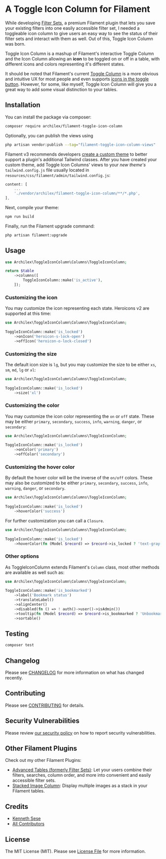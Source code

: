 # A Toggle Icon Column for Filament

While developing [Filter Sets](https://filamentphp.com/plugins/kenneth-sese-filter-sets), a premium Filament plugin that lets you save your existing filters into one easily accessible filter set, I needed a toggleable icon column to give users an easy way to see the status of their filter sets and interact with them as well. Out of this, Toggle Icon Column was born. 

Toggle Icon Column is a mashup of Filament's interactive Toggle Column and the Icon Column allowing an **icon** to be toggled on or off in a table, with different icons and colors representing it's different states. 

It should be noted that Filament's current [Toggle Column](https://filamentphp.com/docs/3.x/tables/columns/toggle) is a more obvious and intuitive UX for most people and even supports [icons in the toggle button](https://filamentphp.com/docs/3.x/forms/fields/toggle#adding-icons-to-the-toggle-button). However, for some, like myself, Toggle Icon Column will give you a great way to add some visual distinction to your tables.

## Installation

You can install the package via composer:

```bash
composer require archilex/filament-toggle-icon-column
```

Optionally, you can publish the views using

```bash
php artisan vendor:publish --tag="filament-toggle-icon-column-views"
```

Filament v3 recommends developers [create a custom theme](https://filamentphp.com/docs/3.x/panels/themes#creating-a-custom-theme) to better support a plugin's additional Tailwind classes. After you have created your custom theme, add Toggle Icon Columns' views to your *new theme's* `tailwind.config.js` file usually located in `resources/css/filament/admin/tailwind.config.js`:

```js
content: [
    ...
    './vendor/archilex/filament-toggle-icon-column/**/*.php',
],
```

Next, compile your theme:

```bash 
npm run build
```

Finally, run the Filament upgrade command:

```bash
php artisan filament:upgrade
```

## Usage

```php
use Archilex\ToggleIconColumn\Columns\ToggleIconColumn;

return $table
    ->columns([
        ToggleIconColumn::make('is_active'),
    ]);
```

### Customizing the icon

You may customize the icon representing each state. Heroicons v2 are supported at this time:

```php
use Archilex\ToggleIconColumn\Columns\ToggleIconColumn;
 
ToggleIconColumn::make('is_locked')
    ->onIcon('heroicon-s-lock-open')
    ->offIcon('heroicon-o-lock-closed')
```

### Customizing the size

The default icon size is `lg`, but you may customize the size to be either `xs`, `sm`, `md`, `lg` or `xl`:

```php
use Archilex\ToggleIconColumn\Columns\ToggleIconColumn;
 
ToggleIconColumn::make('is_locked')
    ->size('xl')
```

### Customizing the color

You may customize the icon color representing the `on` or `off` state. These may be either `primary`, `secondary`, `success`, `info`, `warning`, `danger`, or `secondary`:

```php
use Archilex\ToggleIconColumn\Columns\ToggleIconColumn;
 
ToggleIconColumn::make('is_locked')
    ->onColor('primary')
    ->offColor('secondary')
```

### Customizing the hover color

By default the hover color will be the inverse of the `on/off` colors. These may also be customized to be either `primary`, `secondary`, `success`, `info`, `warning`, `danger`, or `secondary`. 

```php
use Archilex\ToggleIconColumn\Columns\ToggleIconColumn;
 
ToggleIconColumn::make('is_locked')
    ->hoverColor('success')
```

For further customization you can call a `Closure`.

```php
use Archilex\ToggleIconColumn\Columns\ToggleIconColumn;
 
ToggleIconColumn::make('is_locked')
    ->hoverColor(fn (Model $record) => $record->is_locked ? 'text-gray-300' : 'text-success-500'),
```

### Other options
As ToggleIconColumn extends Filament's `Column` class, most other methods are available as well such as:

```php
use Archilex\ToggleIconColumn\Columns\ToggleIconColumn;
 
ToggleIconColumn::make('is_bookmarked')
    ->label('Bookmark status')
    ->translateLabel()
    ->alignCenter()
    ->disabled(fn () => ! auth()->user()->isAdmin())
    ->tooltip(fn (Model $record) => $record->is_bookmarked ? 'Unbookmark' : 'Bookmark')
    ->sortable()
```

## Testing

```bash
composer test
```

## Changelog

Please see [CHANGELOG](CHANGELOG.md) for more information on what has changed recently.

## Contributing

Please see [CONTRIBUTING](.github/CONTRIBUTING.md) for details.

## Security Vulnerabilities

Please review [our security policy](../../security/policy) on how to report security vulnerabilities.

## Other Filament Plugins

Check out my other Filament Plugins:

- [Advanced Tables (formerly Filter Sets)](https://filamentphp.com/plugins/kenneth-sese-filter-sets): Let your users combine their filters, searches, column order, and more into convenient and easily accessible filter sets.
- [Stacked Image Column](https://filamentphp.com/plugins/kenneth-sese-stacked-image-column): Display multiple images as a stack in your Filament tables.

## Credits

- [Kenneth Sese](https://github.com/archilex)
- [All Contributors](../../contributors)

## License

The MIT License (MIT). Please see [License File](LICENSE.md) for more information.
